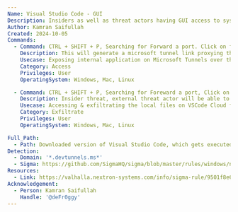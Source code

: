 ```yaml
---
Name: Visual Studio Code - GUI
Description: Insiders as well as threat actors having GUI access to system can leverage this technique to create Visual Studio Tunnel links to exfiltrate the data.
Author: Kamran Saifullah
Created: 2024-10-05
Commands:
  - Command: CTRL + SHIFT + P, Searching for Forward a port. Click on forward the port and provide a local port which is required to be exposed over the internet.
    Description: This will generate a microsoft tunnel link proxying the traffic to the local binded port.
    Usecase: Exposing internal application on Microsoft Tunnels over the internet.  
    Category: Access
    Privileges: User
    OperatingSystem: Windows, Mac, Linux

  - Command: CTRL + SHIFT + P, Searching for Foreward a port, Click on forward the port and provide a local port on which a local server is running. An example, 'python -m http.server 8080'.  
    Description: Insider threat, external threat actor will be able to expose the local system over the internet and exfiltrate the sensitive files.
    Usecase: Accessing & exfiltrating the local files on VSCode Cloud for Data Exfiltration.
    Category: Exfiltrate
    Privileges: User
    OperatingSystem: Windows, Mac, Linux

Full_Path:
  - Path: Downloaded version of Visual Studio Code, which gets executed anywhere on the system.
Detection:
  - Domain: '*.devtunnels.ms*'
  - Sigma: https://github.com/SigmaHQ/sigma/blob/master/rules/windows/network_connection/net_connection_win_domain_devtunnels.yml
Resources:
  - Link: https://valhalla.nextron-systems.com/info/sigma-rule/9501f8e6-8e3d-48fc-a8a6-1089dd5d7ef4
Acknowledgement:
  - Person: Kamran Saifullah
    Handle: '@deFr0ggy'
---
```

